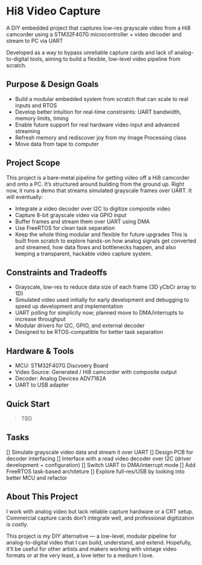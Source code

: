 # Hi8 Video Capture
A DIY embedded project that captures low-res grayscale video from a Hi8 camcorder using a STM32F407G microcontroller + video decoder and stream to PC via UART 

Developed as a way to bypass unreliable capture cards and lack of analog-to-digital tools, aiming to build a flexible, low-level video pipeline from scratch.

## Purpose & Design Goals
- Build a modular embedded system from scratch that can scale to real inputs and RTOS
- Develop better intuition for real-time constraints: UART bandwidth, memory limits, timing
- Enable future support for real hardware video input and advanced streaming
- Refresh memory and rediscover joy from my Image Processing class
- Move data from tape to computer 

## Project Scope
This project is a bare-metal pipeline for getting video off a Hi8 camcorder and onto a PC. It’s structured around building from the ground up. Right now, it runs a demo that streams simulated grayscale frames over UART. It will eventually:
* Integrate a video decoder over I2C to digitize composite video
* Capture 8-bit grayscale video via GPIO input
* Buffer frames and stream them over UART using DMA
* Use FreeRTOS for clean task separation
* Keep the whole thing modular and flexible for future upgrades
This is built from scratch to explore hands-on how analog signals get converted and streamed, how data flows and bottlenecks happen, and also keeping a transparent, hackable video capture system.

## Constraints and Tradeoffs
- Grayscale, low-res to reduce data size of each frame (3D yCbCr array to 1D)
- Simulated video used initially for early development and debugging to speed up development and implementation
- UART polling for simplicity now; planned move to DMA/interrupts to increase throughput
- Modular drivers for I2C, GPIO, and external decoder 
- Designed to be RTOS-compatible for better task separation

## Hardware & Tools
- MCU: STM32F407G Discvoery Board
- Video Source: Generated / Hi8 camcorder with composite output
- Decoder: Analog Devices ADV7182A
- UART to USB adapter

## Quick Start 
> TBD

## Tasks
[] Simulate grayscale video data and stream it over UART
[] Design PCB for decoder interfacing
[] Interface with a read video decoder over I2C (driver development + configuration)
[] Switch UART to DMA/interrupt mode
[] Add FreeRTOS task-based architeture 
[] Explore full-res/USB by looking into better MCU and refactor

## About This Project
I work with analog video but lack reliable capture hardware or a CRT setup. Commercial capture cards don’t integrate well, and professional digitization is costly.

This project is my DIY alternative — a low-level, modular pipeline for analog-to-digital video that I can build, understand, and extend. Hopefully, it’ll be useful for other artists and makers working with vintage video formats or at the very least, a love letter to a medium I love.

